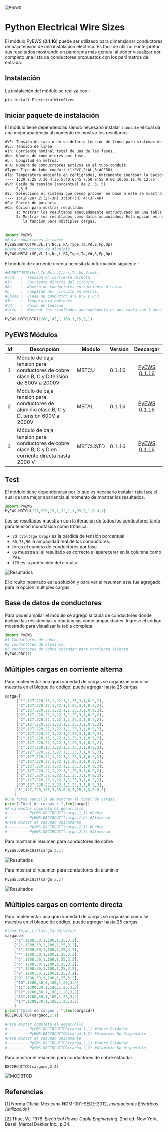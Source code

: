 <img src="https://i.ibb.co/YD4XKb8/02.png" alt="PyEWS" style="zoom: 80%;" />



# Python Electrical Wire Sizes 

El módulo PyEWS (**0.1.16**) puede ser utilizado para dimensionar conductores  de baja tensión de una instalación eléctrica. Es fácil de utilizar e interpretar sus resultados mostrando un panorama más general al poder visualizar por completo una lista de conductores propuestos con los parámetros de entrada.

## Instalación

La instalación del módulo se realiza con :

```Python
pip install ElectricalWireSizes
```

## Iniciar paquete de instalación

El módulo tiene dependencias siendo necesario instalar `tabulate` el cual da una mejor apariencia al momento de mostrar los resultados.

```tex
#VF: Tensión de fase o en su defecto tensión de línea para sistemas de 1F2H, 2F.
#VL: Tensión de línea.
#In: Corriente nominal total de una de las fases.
#Nc: Número de conductores por fase.
#L : Longitud en metros.
#FA: Número de conducrtores activos en el tubo conduit.
#Type: Tipo de tubo conduit (1:PVC,2:AL,3:ACERO)
#Ta: Temperatura ambiente en centigrados, únicamente ingresar la opcion númerica.
---- 1:20 2:25 3:30 4:35 5:40 6:45 7:50 8:55 9:60 10:65 11:70 12:75
#Vd: Caída de tensión (porcentual de 2, 3, 5)
---- 2,3,5	
#S:  Seleccione el sistema que desea propner en base a este se muestran los resultados.
---- 1:(1F-2H) 2:(2F-3H) 3:(3F-3H) 4:(3F-4H)
#Fp: Factor de potencia
#Op: Opción para mostrar resultados
	 1: Mostrar los resultados adecuadamente estructurado en una tabla. 
	 2: Mostrar los resultados como datos acumulados. Esta opción es necesario cuando se activa
	 	la función para múltiples cargas.
	
```

```python
import PyEWS
#Para conductores de cobre
PyEWS.MBTCU(VF,VL,In,Nc,L,FA,Type,Ta,Vd,S,Fp,Op)
#Para conductores de aluminio
PyEWS.MBTAL(VF,VL,In,Nc,L,FA,Type,Ta,Vd,S,Fp,Op)
```

El módulo de corriente directa  necesita la información siguiente :

```python
#MODBTCUSTD(Vcd,In,Nc,L,Class,Ta,Vd,View):
#Vcd   :  Tensión en corriente directa.
#In    :  Corriente directa del circuito.
#Nc    :  Número de conductores en corriente directa.
#L     :  Longitud del circuito en metros.
#Class :  Clase de conductor A:1 B:2 y C:3.
#Ta	   :  Temperatura ambiente 
#Vd	   :  Caída de tensión.
#View  :  Mostrar los resultados adecuadamente en una tabla con 1 para multiples cargas debe ser 2.

PyEWS.MBTCUSTD(1200,145,1,100,1,25,3,1)
```



## PyEWS Módulos

| Id   | Descripción                                                  | Módulo   | Versión |                      Descargar                      |
| ---- | ------------------------------------------------------------ | -------- | ------- | :-------------------------------------------------: |
| 1    | Módulo de baja tensión para conductores de cobre clase B, C y D  tensión de 600V a 2000V | MBTCU    | 0.1.16  | [PyEWS 0.1.16](https://github.com/jacometoss/PyEWS) |
| 2    | Módulo de baja tensión para conductores de aluminio clase B, C y  D, tensión 600V a 2000V | MBTAL    | 0.1.16  | [PyEWS 0.1.16](https://github.com/jacometoss/PyEWS) |
| 3    | Módulo de baja tensión para conductores de cobre clase B, C  y D en corriente directa hasta 2000 V | MBTCUSTD | 0.1.16  | [PyEWS 0.1.16](https://github.com/jacometoss/PyEWS) |

## Test

El módulo tiene dependencias por lo que es necesario instalar `tabulate` el cual da una mejor apariencia al momento de mostrar los resultados.

```python
import PyEWS
PyEWS.MBTCU(127,220,15,1,22,1,1,35,3,1,0.9,1)
```

Los se resultados muestran con la iteración de todos los conductores tanto para tensión monofásica como trifásica.

- `Vd (Voltage Drop)` es la pérdida de tensión porcentual 
- `60,75,90` la ampacidad real de los conductores.
- `Nc` es el número de conductores por fase.
- `Op` muestra si el resultado es correcto al aparecerer en la columna como Yes.
- `ITM` es la protección del circuito.

![Resultados](https://i.ibb.co/VDtY0vz/Ejemplo-01.jpg)

El circuito mostrado es la solución y para ver el resumen este fue agregado para la opción multiples cargas.

## Base de datos de conductores

Para poder ampliar el módulo se agregó la tabla de conductores donde incluye las resistencias y reactancias como ampacidades. Ingrese el código mostrado para visualizar la tabla completa.

```python
import PyEWS
#1 Conductores de cobre, 
#2 conductores de aluminio, 
#3 conductores de cobre estandar para corriente directa.
PyEWS.DBC(1)
```

## Múltiples cargas en corriente alterna

Para implementar una gran variedad de cargas se organizan como se muestra en el bloque de código, puede agregar hasta 25 cargas.

```python
carga=[
     ["1",127,220,15,1,22,1,1,35,3,1,0.9,2],
     ["2",127,220,12,1,22,1,1,25,3,1,0.9,2],
     ["2",127,220,22,1,22,1,1,25,3,1,0.9,2],
     ["2",127,220,22,1,22,1,1,25,3,1,0.9,2],
     ["2",127,220,22,1,22,1,1,25,3,1,0.9,2],
     ["2",127,220,22,1,22,1,1,25,3,1,0.9,2],
     ["2",127,220,22,1,22,1,1,25,3,1,0.9,2],
     ["2",127,220,22,1,22,1,1,25,3,1,0.9,2],
     ["1",127,220,15,1,22,1,1,35,3,1,0.9,2],    
     ["2",127,220,22,1,22,1,1,25,3,1,0.9,2],
     ["1",127,220,15,1,22,1,1,35,3,1,0.9,2],
     ["2",127,220,22,1,22,1,1,25,3,1,0.9,2],
     ["2",127,220,22,1,22,1,1,25,3,1,0.9,2],
     ["2",127,220,22,1,22,1,1,25,3,1,0.9,2],
     ["2",127,220,22,1,22,1,1,25,3,1,0.9,2],
     ["2",127,220,22,1,22,1,1,25,3,1,0.9,2],
     ["2",127,220,22,1,22,1,1,25,3,1,0.9,2],    
     ["2",127,220,22,1,22,1,1,25,3,1,0.9,2],
     ["2",127,220,22,1,22,1,1,25,3,1,0.9,2],
    ["3",127,220,196,3,55,0.8,3,75,3,3,0.9,2]
    ]
#Una forma sencilla de mostrar el total de cargas
print("Total de cargas : ",len(carga))
#Para mostar completo el desarrollo
#----------PyEWS.DBCIRCUIT(carga,1,1) #Cobre
#----------PyEWS.DBCIRCUIT(carga,1,2) #Aluminio
#Para mostar el resumen únicamente 
#----------PyEWS.DBCIRCUIT(carga,2,1) #Cobre
#----------PyEWS.DBCIRCUIT(carga,2,2) #Aluminio
```

Para mostrar el resumen para  conductores de cobre

```python
PyEWS.DBCIRCUIT(carga,2,1)
```

![Resultados](https://i.ibb.co/Btdp62f/A.jpg)

Para mostrar el resumen para conductores de aluminio

```python
PyEWS.DBCIRCUIT(carga,2,2)
```

![Resultados](https://i.ibb.co/DttdHzk/B.jpg)

## Múltiples cargas en corriente directa 

Para implementar una gran variedad de cargas se organizan como se muestra en el bloque de código, puede agregar hasta 25 cargas.

```python
#(Vcd,In,Nc,L,Class,Ta,Vd,View):
cargacd=[
    ["1",1200,30,1,100,1,25,3,2],
    ["2",1200,30,1,100,1,25,3,2],
    ["3",1200,30,1,100,1,25,3,2],
    ["4",1200,30,1,100,1,25,3,2],
    ["5",1200,30,1,100,1,25,3,2],
    ["6",1200,30,1,100,1,25,3,2],
    ["7",1200,30,1,100,1,25,3,2],
    ["8",1200,30,1,100,1,25,3,2],
    ["9",1200,30,1,100,1,25,3,2],
    ["10",1200,30,1,100,1,25,3,2],
    ["11",1200,30,1,100,1,25,3,2],
    ["12",1200,30,1,100,1,25,3,2],
    ["13",1200,30,1,100,1,25,3,2],
    ["14",1200,30,1,100,1,25,3,2]
    ]
print("Total de cargas : ",len(cargacd))
DBCIRCUITCD(cargacd,2,1)

#Para mostar completo el desarrollo
#----------PyEWS.DBCIRCUITCD(carga,1,1) #Cobre Estándar
#----------PyEWS.DBCIRCUITCD(carga,1,2) #Aluminio No disponible
#Para mostar el resumen únicamente 
#----------PyEWS.DBCIRCUITCD(carga,2,1) #Cobre Estándar
#----------PyEWS.DBCIRCUITCD(carga,2,2) #Aluminio No disponible
```

Para mostrar el resumen para  conductores de cobre estándar

```
DBCIRCUITCD(cargacd,2,2)
```

![MODBTCD](https://i.ibb.co/rswpHm2/04.jpg)

## Referencias

[1] Norma Oficial Mexicana NOM-001-SEDE-2012, *Instalaciones Eléctricas (utilización)*

[2] Thue, W., 1978. *Electrical Power Cable Engineering*. 2nd ed. New York, Basel: Marcel Dekker Inc., p.34.

